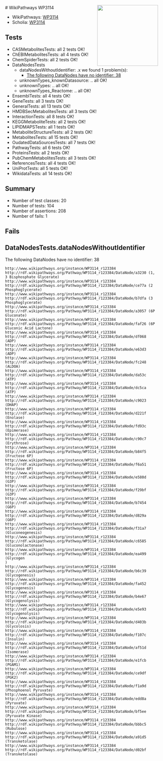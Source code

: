 <img style="float: right; width: 200px" src="https://upload.wikimedia.org/wikipedia/commons/thumb/8/83/Wplogo_with_text_500.png/640px-Wplogo_with_text_500.png" />
# WikiPathways WP3114

* WikiPathways: [WP3114](https://new.wikipathways.org/pathways/WP3114)
* Scholia: [WP3114](https://scholia.toolforge.org/wikipathways/WP3114)
## Tests
* CASMetabolitesTests: all 2 tests OK!
* ChEBIMetabolitesTests: all 4 tests OK!
* ChemSpiderTests: all 2 tests OK!
* DataNodesTests
    * dataNodesWithoutIdentifier: .x we found 1 problem(s):
        * [The following DataNodes have no identifier: 38](#8792c4d6)
    * unknownTypes_knownDatasource: .. all OK!
    * unknownTypes: .. all OK!
    * unknownTypes_Reactome: .. all OK!
* EnsemblTests: all 4 tests OK!
* GeneTests: all 3 tests OK!
* GeneralTests: all 13 tests OK!
* HMDBSecMetabolitesTests: all 3 tests OK!
* InteractionTests: all 8 tests OK!
* KEGGMetaboliteTests: all 2 tests OK!
* LIPIDMAPSTests: all 1 tests OK!
* MetaboliteStructureTests: all 2 tests OK!
* MetabolitesTests: all 15 tests OK!
* OudatedDataSourcesTests: all 7 tests OK!
* PathwayTests: all 6 tests OK!
* ProteinsTests: all 2 tests OK!
* PubChemMetabolitesTests: all 3 tests OK!
* ReferencesTests: all 4 tests OK!
* UniProtTests: all 5 tests OK!
* WikidataTests: all 14 tests OK!


## Summary

* Number of test classes: 20
* Number of tests: 104
* Number of assertions: 208
* Number of fails: 1

## Fails

<a name="8792c4d6" />

## DataNodesTests.dataNodesWithoutIdentifier

The following DataNodes have no identifier: 38
```
http://www.wikipathways.org/instance/WP3114_r123384 http://rdf.wikipathways.org/Pathway/WP3114_r123384/DataNode/a3230 (1, 3 Bisphosphate Glycerate)
http://www.wikipathways.org/instance/WP3114_r123384 http://rdf.wikipathways.org/Pathway/WP3114_r123384/DataNode/ce77a (2 Phosphoglycerate)
http://www.wikipathways.org/instance/WP3114_r123384 http://rdf.wikipathways.org/Pathway/WP3114_r123384/DataNode/b7dfa (3 Phosphoglycerate)
http://www.wikipathways.org/instance/WP3114_r123384 http://rdf.wikipathways.org/Pathway/WP3114_r123384/DataNode/a3057 (6P Gluconate)
http://www.wikipathways.org/instance/WP3114_r123384 http://rdf.wikipathways.org/Pathway/WP3114_r123384/DataNode/faf26 (6P Gluconic Acid Lactone)
http://www.wikipathways.org/instance/WP3114_r123384 http://rdf.wikipathways.org/Pathway/WP3114_r123384/DataNode/df068 (ADP)
http://www.wikipathways.org/instance/WP3114_r123384 http://rdf.wikipathways.org/Pathway/WP3114_r123384/DataNode/e63d3 (ADP)
http://www.wikipathways.org/instance/WP3114_r123384 http://rdf.wikipathways.org/Pathway/WP3114_r123384/DataNode/fc248 (ALDOA)
http://www.wikipathways.org/instance/WP3114_r123384 http://rdf.wikipathways.org/Pathway/WP3114_r123384/DataNode/da53c (ATP)
http://www.wikipathways.org/instance/WP3114_r123384 http://rdf.wikipathways.org/Pathway/WP3114_r123384/DataNode/dc5ca (ATP)
http://www.wikipathways.org/instance/WP3114_r123384 http://rdf.wikipathways.org/Pathway/WP3114_r123384/DataNode/c9023 (DHAP)
http://www.wikipathways.org/instance/WP3114_r123384 http://rdf.wikipathways.org/Pathway/WP3114_r123384/DataNode/d221f (Enolase)
http://www.wikipathways.org/instance/WP3114_r123384 http://rdf.wikipathways.org/Pathway/WP3114_r123384/DataNode/fd93c (Epimerase)
http://www.wikipathways.org/instance/WP3114_r123384 http://rdf.wikipathways.org/Pathway/WP3114_r123384/DataNode/c90c7 (Erythrose)
http://www.wikipathways.org/instance/WP3114_r123384 http://rdf.wikipathways.org/Pathway/WP3114_r123384/DataNode/b84f5 (Fructose 6P)
http://www.wikipathways.org/instance/WP3114_r123384 http://rdf.wikipathways.org/Pathway/WP3114_r123384/DataNode/f6a51 (Fructose 6P)
http://www.wikipathways.org/instance/WP3114_r123384 http://rdf.wikipathways.org/Pathway/WP3114_r123384/DataNode/e580d (G3P)
http://www.wikipathways.org/instance/WP3114_r123384 http://rdf.wikipathways.org/Pathway/WP3114_r123384/DataNode/f29bf (G3P)
http://www.wikipathways.org/instance/WP3114_r123384 http://rdf.wikipathways.org/Pathway/WP3114_r123384/DataNode/b7454 (G6P)
http://www.wikipathways.org/instance/WP3114_r123384 http://rdf.wikipathways.org/Pathway/WP3114_r123384/DataNode/d829a (G6P)
http://www.wikipathways.org/instance/WP3114_r123384 http://rdf.wikipathways.org/Pathway/WP3114_r123384/DataNode/f31a7 (Gluconeogenesis)
http://www.wikipathways.org/instance/WP3114_r123384 http://rdf.wikipathways.org/Pathway/WP3114_r123384/DataNode/c6585 (Gluconolactonase)
http://www.wikipathways.org/instance/WP3114_r123384 http://rdf.wikipathways.org/Pathway/WP3114_r123384/DataNode/ea499 (Glycogen
)
http://www.wikipathways.org/instance/WP3114_r123384 http://rdf.wikipathways.org/Pathway/WP3114_r123384/DataNode/b6c39 (Glycogenesis)
http://www.wikipathways.org/instance/WP3114_r123384 http://rdf.wikipathways.org/Pathway/WP3114_r123384/DataNode/fa452 (Glycogenesis)
http://www.wikipathways.org/instance/WP3114_r123384 http://rdf.wikipathways.org/Pathway/WP3114_r123384/DataNode/b4e67 (Glycogenolysis)
http://www.wikipathways.org/instance/WP3114_r123384 http://rdf.wikipathways.org/Pathway/WP3114_r123384/DataNode/e5e93 (Glycogenolysis)
http://www.wikipathways.org/instance/WP3114_r123384 http://rdf.wikipathways.org/Pathway/WP3114_r123384/DataNode/d403b (Glycolosis)
http://www.wikipathways.org/instance/WP3114_r123384 http://rdf.wikipathways.org/Pathway/WP3114_r123384/DataNode/f107c (Insulin)
http://www.wikipathways.org/instance/WP3114_r123384 http://rdf.wikipathways.org/Pathway/WP3114_r123384/DataNode/af51d (Isomerase)
http://www.wikipathways.org/instance/WP3114_r123384 http://rdf.wikipathways.org/Pathway/WP3114_r123384/DataNode/e1fcb (PGAM1)
http://www.wikipathways.org/instance/WP3114_r123384 http://rdf.wikipathways.org/Pathway/WP3114_r123384/DataNode/ce9df (PGK2)
http://www.wikipathways.org/instance/WP3114_r123384 http://rdf.wikipathways.org/Pathway/WP3114_r123384/DataNode/f1a9d (Phosphoenol Pyruvate)
http://www.wikipathways.org/instance/WP3114_r123384 http://rdf.wikipathways.org/Pathway/WP3114_r123384/DataNode/edd8a (Pyruvate)
http://www.wikipathways.org/instance/WP3114_r123384 http://rdf.wikipathways.org/Pathway/WP3114_r123384/DataNode/bf5ee (Pyruvate Kinase)
http://www.wikipathways.org/instance/WP3114_r123384 http://rdf.wikipathways.org/Pathway/WP3114_r123384/DataNode/bbbc5 (Rubulose)
http://www.wikipathways.org/instance/WP3114_r123384 http://rdf.wikipathways.org/Pathway/WP3114_r123384/DataNode/a91d5 (Transketolase)
http://www.wikipathways.org/instance/WP3114_r123384 http://rdf.wikipathways.org/Pathway/WP3114_r123384/DataNode/d02bf (Transketolase)
```

